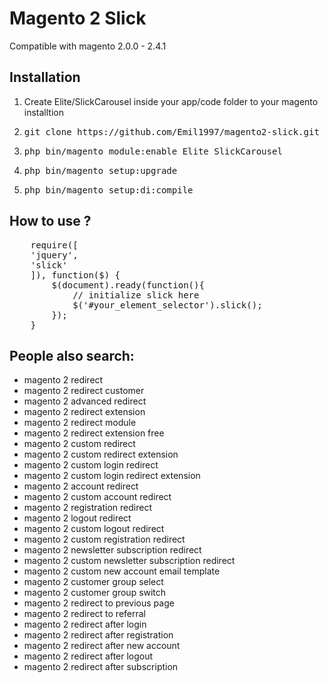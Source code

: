 <h1>Magento 2 Slick</h1>
<p>Compatible with magento 2.0.0 - 2.4.1</p>

<h2>Installation</h2>
<ol>
	<li>Create Elite/SlickCarousel inside your app/code folder to your magento installtion</li>
	<li><pre>git clone https://github.com/Emil1997/magento2-slick.git</pre></li>
	<li><pre>php bin/magento module:enable Elite_SlickCarousel</pre></li>
	<li><pre>php bin/magento setup:upgrade</pre></li>
	<li><pre>php bin/magento setup:di:compile</pre></li>
</ol>

<h2>How to use ?</h2>
<pre>
    require([
	'jquery',
	'slick'
    ]), function($) {
        $(document).ready(function(){
            // initialize slick here
            $('#your_element_selector').slick();
        });
    }
</pre>

<h2>People also search:</h2>
<ul>
	<li>magento 2 redirect</li>
	<li>magento 2 redirect customer</li>
	<li>magento 2 advanced redirect</li>
	<li>magento 2 redirect extension</li>
	<li>magento 2 redirect module</li>
	<li>magento 2 redirect extension free</li>
	<li>magento 2 custom redirect</li>
	<li>magento 2 custom redirect extension</li>
	<li>magento 2 custom login redirect</li>
	<li>magento 2 custom login redirect extension</li>
	<li>magento 2 account redirect</li>
	<li>magento 2 custom account redirect</li>
	<li>magento 2 registration redirect</li>
	<li>magento 2 logout redirect</li>
	<li>magento 2 custom logout redirect</li>
	<li>magento 2 custom registration redirect</li>
	<li>magento 2 newsletter subscription redirect</li>
	<li>magento 2 custom newsletter subscription redirect</li>
	<li>magento 2 custom new account email template</li>
	<li>magento 2 customer group select</li>
	<li>magento 2 customer group switch</li>
	<li>magento 2 redirect to previous page</li>
	<li>magento 2 redirect to referral</li>
	<li>magento 2 redirect after login</li>
	<li>magento 2 redirect after registration</li>
	<li>magento 2 redirect after new account</li>
	<li>magento 2 redirect after logout</li>
	<li>magento 2 redirect after subscription</li>
</ul>
